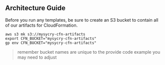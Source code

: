 ## Architecture Guide

Before you run any templates, be sure to create an S3 bucket to contain
all of our artifacts for CloudFormation.

```
aws s3 mk s3://mysycry-cfn-artifacts
export CFN_BUCKET="mysycry-cfn-artifacts"
gp env CFN_BUCKET="mysycry-cfn-artifacts"
```

> remember bucket names are unique to the provide code example you may need to adjust
